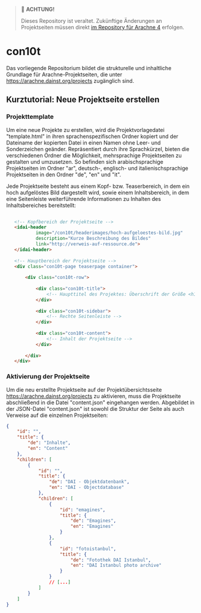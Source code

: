 > 🚨 **ACHTUNG!**
>
> Dieses Repository ist veraltet. Zukünftige Änderungen an Projektseiten müssen direkt [im Repository für Arachne 4](/dainst/arachne4/tree/main/frontend/con10t) erfolgen.

# con10t  

Das vorliegende Repositorium bildet die strukturelle und inhaltliche Grundlage für Arachne-Projektseiten, die unter https://arachne.dainst.org/projects zugänglich sind. 
 
## Kurztutorial: Neue Projektseite erstellen

### Projekttemplate
Um eine neue Projekte zu erstellen, wird die Projektvorlagedatei "template.html" in ihren sprachenspezifischen Ordner kopiert und der Dateiname der kopierten Datei in einen Namen ohne Leer- und Sonderzeichen geänder. Repräsentiert durch ihre Sprachkürzel, bieten die verschiedenen Ordner die Möglichkeit, mehrsprachige Projektseiten zu gestalten und umzusetzen.
So befinden sich arabischsprachige Projektseiten im Ordner "ar", deutsch-, englisch- und italienischsprachige Projektseiten in den Ordner "de", "en" und "it".

Jede Projektseite besteht aus einem Kopf- bzw. Teaserbereich, in dem ein hoch aufgelöstes Bild dargestellt wird, sowie einem Inhaltsbereich, in dem eine Seitenleiste weiterführende Informationen zu Inhalten des Inhaltsbereiches bereitstellt:

```HTML
   
   <!-- Kopfbereich der Projektseite -->
   <idai-header
           image="/con10t/headerimages/hoch-aufgeloestes-bild.jpg"
           description="Kurze Beschreibung des Bildes"
           link="http://verweis-auf-ressource.de">
   </idai-header>
   
   <!-- Hauptbereich der Projektseite -->
   <div class="con10t-page teaserpage container">
   
       <div class="con10t-row">
   
           <div class="con10t-title">
               <!-- Haupttitel des Projektes: Überschrift der Größe <h1> oder Logo / Bild -->
           </div>
   
           <div class="con10t-sidebar">
               <!-- Rechte Seitenleiste -->
           </div>
   
           <div class="con10t-content">
               <!-- Inhalt der Projektseite -->
           </div>
   
       </div>
   </div>
```

### Aktivierung der Projektseite
Um die neu erstellte Projektseite auf der Projektübersichtsseite https://arachne.dainst.org/projects zu aktivieren, muss die Projektseite abschließend in die Datei "content.json" eingehangen werden. Abgebildet in der JSON-Datei "content.json" ist sowohl die Struktur der Seite als auch Verweise auf die einzelnen Projektseiten:
```JSON
{
    "id": "",
    "title": {
        "de": "Inhalte",
        "en": "Content"
    },
    "children": [
        {
            "id": "",
            "title": {
                "de": "DAI - Objektdatenbank",
                "en": "DAI - Objectdatabase"
            },
            "children": [
                {
                    "id": "emagines",
                    "title": {
                        "de": "Emagines",
                        "en": "Emagines"
                    }
                },
                {
                    "id": "fotoistanbul",
                    "title": {
                        "de": "Fotothek DAI Istanbul",
                        "en": "DAI Istanbul photo archive"
                    }
                }
                // [...]
            ]
        }
    ]
}
```
